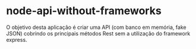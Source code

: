 # node-api-without-frameworks
O objetivo desta aplicação é criar uma API (com banco em memória, fake JSON) cobrindo os principais métodos Rest sem a utilização do framework express.
